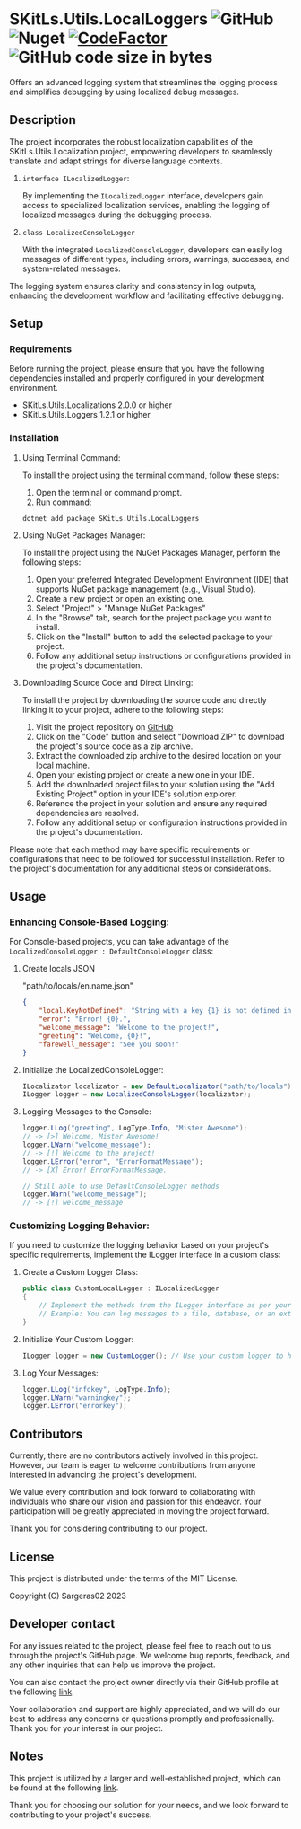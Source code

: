 # SKitLs.Utils.LocalLoggers ![GitHub](https://img.shields.io/github/license/Sargeras02/SKitLs.Utils.LocalLoggers) ![Nuget](https://img.shields.io/nuget/v/SKitLs.Utils.LocalLoggers) [![CodeFactor](https://www.codefactor.io/repository/github/sargeras02/skitls.utils.localloggers/badge)](https://www.codefactor.io/repository/github/sargeras02/skitls.utils.localloggers) ![GitHub code size in bytes](https://img.shields.io/github/languages/code-size/Sargeras02/SKitLs.Utils.LocalLoggers)


Offers an advanced logging system that streamlines the logging process and simplifies debugging by using localized debug messages.

## Description

The project incorporates the robust localization capabilities of the SKitLs.Utils.Localization project, empowering developers to
seamlessly translate and adapt strings for diverse language contexts.

1. `interface ILocalizedLogger`:

    By implementing the `ILocalizedLogger` interface, developers gain access to specialized localization services, enabling the logging of
    localized messages during the debugging process.

2. `class LocalizedConsoleLogger`

    With the integrated `LocalizedConsoleLogger`, developers can easily log messages of different types, including errors, warnings,
    successes, and system-related messages. 


The logging system ensures clarity and consistency in log outputs, enhancing the development workflow and
facilitating effective debugging.

## Setup

### Requirements

Before running the project, please ensure that you have the following dependencies installed and properly configured in your development environment.

- SKitLs.Utils.Localizations 2.0.0 or higher
- SKitLs.Utils.Loggers 1.2.1 or higher

### Installation

1. Using Terminal Command:
    
    To install the project using the terminal command, follow these steps:

    1. Open the terminal or command prompt.
    2. Run command:
    
    ```
    dotnet add package SKitLs.Utils.LocalLoggers
    ```

2. Using NuGet Packages Manager:

    To install the project using the NuGet Packages Manager, perform the following steps:

    1. Open your preferred Integrated Development Environment (IDE) that supports NuGet package management (e.g., Visual Studio).
    2. Create a new project or open an existing one.
    3. Select "Project" > "Manage NuGet Packages"
    4. In the "Browse" tab, search for the project package you want to install.
    5. Click on the "Install" button to add the selected package to your project.
    5. Follow any additional setup instructions or configurations provided in the project's documentation.

3. Downloading Source Code and Direct Linking:

    To install the project by downloading the source code and directly linking it to your project, adhere to the following steps:

    1. Visit the project repository on [GitHub](https://github.com/Sargeras02/SKitLs.Utils.LocalLoggers.git)
    2. Click on the "Code" button and select "Download ZIP" to download the project's source code as a zip archive.
    3. Extract the downloaded zip archive to the desired location on your local machine.
    4. Open your existing project or create a new one in your IDE.
    5. Add the downloaded project files to your solution using the "Add Existing Project" option in your IDE's solution explorer.
    6. Reference the project in your solution and ensure any required dependencies are resolved.
    7. Follow any additional setup or configuration instructions provided in the project's documentation.

Please note that each method may have specific requirements or configurations that need to be followed for successful installation.
Refer to the project's documentation for any additional steps or considerations.

## Usage

### Enhancing Console-Based Logging:

For Console-based projects, you can take advantage of the `LocalizedConsoleLogger : DefaultConsoleLogger` class:

1. Create locals JSON

    "path/to/locals/en.name.json"
    ```JSON
    {
        "local.KeyNotDefined": "String with a key {1} is not defined in language {0} ({2}). Format params: ",
        "error": "Error! {0}.",
        "welcome_message": "Welcome to the project!",
        "greeting": "Welcome, {0}!",
        "farewell_message": "See you soon!"
    }
    ```

2. Initialize the LocalizedConsoleLogger:

    ```C#
    ILocalizator localizator = new DefaultLocalizator("path/to/locals"); // "resources/locals" by default
    ILogger logger = new LocalizedConsoleLogger(localizator);
    ```

3. Logging Messages to the Console:

    ```C#
    logger.LLog("greeting", LogType.Info, "Mister Awesome");
    // -> [>] Welcome, Mister Awesome!
    logger.LWarn("welcome_message");
    // -> [!] Welcome to the project!
    logger.LError("error", "ErrorFormatMessage");
    // -> [X] Error! ErrorFormatMessage.

    // Still able to use DefaultConsoleLogger methods
    logger.Warn("welcome_message");
    // -> [!] welcome_message
    ```

### Customizing Logging Behavior:

If you need to customize the logging behavior based on your project's specific requirements,
implement the ILogger interface in a custom class:

1. Create a Custom Logger Class:

    ```C#
    public class CustomLocalLogger : ILocalizedLogger
    {
        // Implement the methods from the ILogger interface as per your custom logging needs.
        // Example: You can log messages to a file, database, or an external service.
    }
    ```
2. Initialize Your Custom Logger:

    ```C#
    ILogger logger = new CustomLogger(); // Use your custom logger to handle logging in your project.
    ```

3. Log Your Messages:

    ```C#
    logger.LLog("infokey", LogType.Info);
    logger.LWarn("warningkey");
    logger.LError("errorkey");
    ```

## Contributors

Currently, there are no contributors actively involved in this project.
However, our team is eager to welcome contributions from anyone interested in advancing the project's development.

We value every contribution and look forward to collaborating with individuals who share our vision and passion for this endeavor.
Your participation will be greatly appreciated in moving the project forward.

Thank you for considering contributing to our project.

## License

This project is distributed under the terms of the MIT License.

Copyright (C) Sargeras02 2023

## Developer contact

For any issues related to the project, please feel free to reach out to us through the project's GitHub page.
We welcome bug reports, feedback, and any other inquiries that can help us improve the project.

You can also contact the project owner directly via their GitHub profile at the following [link](https://github.com/Sargeras02).

Your collaboration and support are highly appreciated, and we will do our best to address any concerns or questions promptly and professionally.
Thank you for your interest in our project.

## Notes

This project is utilized by a larger and well-established project, which can be found at the following [link](https://github.com/Sargeras02/SKitLs.Bots.Telegram.git).

Thank you for choosing our solution for your needs, and we look forward to contributing to your project's success.
